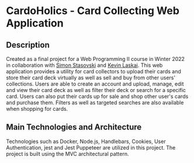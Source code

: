 # CardoHolics - Card Collecting Web Application
## Description
Created as a final project for a Web Programming II course in Winter 2022 in collaboration with [Simon Stasovski](https://github.com/Simon-Stasovski "Simon Stasovski GitHub") and [Kevin Laskai](https://github.com/kevinlaskai "Kevin Laskai GitHub"). This web application provides a utility for card collectors to upload their cards and store their card deck virtually as well as sell and buy from other users' collections. Users are able to create an account and upload, manage, edit and view their card deck as well as filter their deck or search for a specific card. Users can also put their cards up for sale and shop other user's cards and purchase them. Filters as well as targeted searches are also available when shopping for cards. 

## Main Technologies and Architecture
Technologies such as Docker, Node.js, Handlebars, Cookies, User Authentication, jest and Jest Puppeteer are utilized in this project. The project is built using the MVC architectural pattern.

